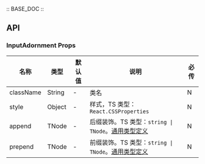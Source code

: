 :: BASE_DOC ::

## API
### InputAdornment Props

名称 | 类型 | 默认值 | 说明 | 必传
-- | -- | -- | -- | --
className | String | - | 类名 | N
style | Object | - | 样式，TS 类型：`React.CSSProperties` | N
append | TNode | - | 后缀装饰。TS 类型：`string \| TNode`。[通用类型定义](https://github.com/Tencent/omi/blob/master/tdesign/desktop/src/common.ts) | N
prepend | TNode | - | 前缀装饰。TS 类型：`string \| TNode`。[通用类型定义](https://github.com/Tencent/omi/blob/master/tdesign/desktop/src/common.ts) | N
